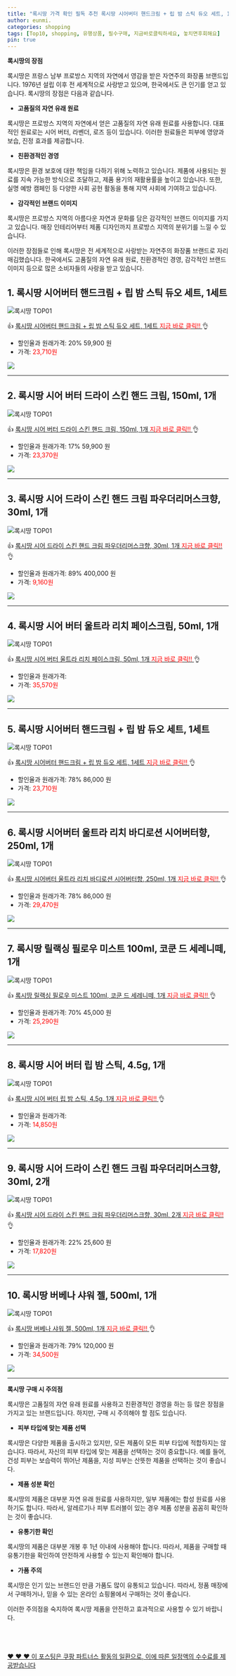 ```yaml
---
title: "록시땅 가격 확인 필독 추천 록시땅 시어버터 핸드크림 + 립 밤 스틱 듀오 세트, 1세트 비교 장점 구매가이드"
author: eunmi.
categories: shopping
tags: [Top10, shopping, 유행상품, 필수구매, 지금바로클릭하세요, 놓치면후회해요]
pin: true
---
```

**록시땅의 장점**

록시땅은 프랑스 남부 프로방스 지역의 자연에서 영감을 받은 자연주의 화장품 브랜드입니다. 1976년 설립 이후 전 세계적으로 사랑받고 있으며, 한국에서도 큰 인기를 얻고 있습니다. 록시땅의 장점은 다음과 같습니다.

* **고품질의 자연 유래 원료**

록시땅은 프로방스 지역의 자연에서 얻은 고품질의 자연 유래 원료를 사용합니다. 대표적인 원료로는 시어 버터, 라벤더, 로즈 등이 있습니다. 이러한 원료들은 피부에 영양과 보습, 진정 효과를 제공합니다.

* **친환경적인 경영**

록시땅은 환경 보호에 대한 책임을 다하기 위해 노력하고 있습니다. 제품에 사용되는 원료를 지속 가능한 방식으로 조달하고, 제품 용기의 재활용률을 높이고 있습니다. 또한, 실명 예방 캠페인 등 다양한 사회 공헌 활동을 통해 지역 사회에 기여하고 있습니다.

* **감각적인 브랜드 이미지**

록시땅은 프로방스 지역의 아름다운 자연과 문화를 담은 감각적인 브랜드 이미지를 가지고 있습니다. 매장 인테리어부터 제품 디자인까지 프로방스 지역의 분위기를 느낄 수 있습니다.

이러한 장점들로 인해 록시땅은 전 세계적으로 사랑받는 자연주의 화장품 브랜드로 자리매김했습니다. 한국에서도 고품질의 자연 유래 원료, 친환경적인 경영, 감각적인 브랜드 이미지 등으로 많은 소비자들의 사랑을 받고 있습니다.

   

## 1. 록시땅 시어버터 핸드크림 + 립 밤 스틱 듀오 세트, 1세트

![록시땅 TOP01](https://thumbnail8.coupangcdn.com/thumbnails/remote/230x230ex/image/retail/images/2631122509342765-3120e8ff-086b-4054-8bc5-8380bb7857c4.jpg)


👍 [록시땅 시어버터 핸드크림 + 립 밤 스틱 듀오 세트, 1세트 <font color=red> 지금 바로 클릭!! </font> ](https://link.coupang.com/re/AFFSDP?lptag=AF3617701&subid=GithubCoopas&pageKey=6928110787&traceid=V0-153&itemId=16754907352&vendorItemId=83936461906) 👌 


- 할인율과 원래가격: 20%  59,900   원
- 가격: <span style='color:red'>23,710원</span>

[![](/discount_price.png)](https://link.coupang.com/re/AFFSDP?lptag=AF3617701&subid=GithubCoopas&pageKey=6928110787&traceid=V0-153&itemId=16754907352&vendorItemId=83936461906)

---


   

## 2. 록시땅 시어 버터 드라이 스킨 핸드 크림, 150ml, 1개

![록시땅 TOP01](https://thumbnail9.coupangcdn.com/thumbnails/remote/230x230ex/image/retail/images/2699440132832552-4f392496-ffac-4fd0-8a37-75dc3e521fa4.jpg)


👍 [록시땅 시어 버터 드라이 스킨 핸드 크림, 150ml, 1개 <font color=red> 지금 바로 클릭!! </font> ](https://link.coupang.com/re/AFFSDP?lptag=AF3617701&subid=GithubCoopas&pageKey=6550070267&traceid=V0-153&itemId=17207508813&vendorItemId=82029477021) 👌 


- 할인율과 원래가격: 17%  59,900   원
- 가격: <span style='color:red'>23,370원</span>

[![](/discount_price.png)](https://link.coupang.com/re/AFFSDP?lptag=AF3617701&subid=GithubCoopas&pageKey=6550070267&traceid=V0-153&itemId=17207508813&vendorItemId=82029477021)

---


   

## 3. 록시땅 시어 드라이 스킨 핸드 크림 파우더리머스크향, 30ml, 1개

![록시땅 TOP01](https://thumbnail10.coupangcdn.com/thumbnails/remote/230x230ex/image/rs_quotation_api/yxymjga9/7f06e7aa27a44bc295de37d225f4df9a.jpg)


👍 [록시땅 시어 드라이 스킨 핸드 크림 파우더리머스크향, 30ml, 1개 <font color=red> 지금 바로 클릭!! </font> ](https://link.coupang.com/re/AFFSDP?lptag=AF3617701&subid=GithubCoopas&pageKey=6550070267&traceid=V0-153&itemId=14619055852&vendorItemId=81860728765) 👌 


- 할인율과 원래가격: 89%  400,000   원
- 가격: <span style='color:red'>9,160원</span>

[![](/discount_price.png)](https://link.coupang.com/re/AFFSDP?lptag=AF3617701&subid=GithubCoopas&pageKey=6550070267&traceid=V0-153&itemId=14619055852&vendorItemId=81860728765)

---


   

## 4. 록시땅 시어 버터 울트라 리치 페이스크림, 50ml, 1개

![록시땅 TOP01](https://thumbnail9.coupangcdn.com/thumbnails/remote/230x230ex/image/retail/images/1196376635270017-9fd6a05f-2bd6-4d33-a665-ffc75eda460f.jpg)


👍 [록시땅 시어 버터 울트라 리치 페이스크림, 50ml, 1개 <font color=red> 지금 바로 클릭!! </font> ](https://link.coupang.com/re/AFFSDP?lptag=AF3617701&subid=GithubCoopas&pageKey=6930070140&traceid=V0-153&itemId=16766547826&vendorItemId=83947831561) 👌 


- 할인율과 원래가격: 
- 가격: <span style='color:red'>35,570원</span>

[![](/discount_price.png)](https://link.coupang.com/re/AFFSDP?lptag=AF3617701&subid=GithubCoopas&pageKey=6930070140&traceid=V0-153&itemId=16766547826&vendorItemId=83947831561)

---


   

## 5. 록시땅 시어버터 핸드크림 + 립 밤 듀오 세트, 1세트

![록시땅 TOP01](https://thumbnail8.coupangcdn.com/thumbnails/remote/230x230ex/image/retail/images/120042713102678-f0255713-a8b6-4974-8b85-d41201edef40.jpg)


👍 [록시땅 시어버터 핸드크림 + 립 밤 듀오 세트, 1세트 <font color=red> 지금 바로 클릭!! </font> ](https://link.coupang.com/re/AFFSDP?lptag=AF3617701&subid=GithubCoopas&pageKey=6729627290&traceid=V0-153&itemId=15675972869&vendorItemId=82891437019) 👌 


- 할인율과 원래가격: 78%  86,000   원
- 가격: <span style='color:red'>23,710원</span>

[![](/discount_price.png)](https://link.coupang.com/re/AFFSDP?lptag=AF3617701&subid=GithubCoopas&pageKey=6729627290&traceid=V0-153&itemId=15675972869&vendorItemId=82891437019)

---


   

## 6. 록시땅 시어버터 울트라 리치 바디로션 시어버터향, 250ml, 1개

![록시땅 TOP01](https://thumbnail8.coupangcdn.com/thumbnails/remote/230x230ex/image/retail/images/2536138513065179-8a6b555d-4728-4373-9db8-d17dc4972a97.jpg)


👍 [록시땅 시어버터 울트라 리치 바디로션 시어버터향, 250ml, 1개 <font color=red> 지금 바로 클릭!! </font> ](https://link.coupang.com/re/AFFSDP?lptag=AF3617701&subid=GithubCoopas&pageKey=4744079243&traceid=V0-153&itemId=6031465000&vendorItemId=3932653111) 👌 


- 할인율과 원래가격: 78%  86,000   원
- 가격: <span style='color:red'>29,470원</span>

[![](/discount_price.png)](https://link.coupang.com/re/AFFSDP?lptag=AF3617701&subid=GithubCoopas&pageKey=4744079243&traceid=V0-153&itemId=6031465000&vendorItemId=3932653111)

---


   

## 7. 록시땅 릴랙싱 필로우 미스트 100ml, 코쿤 드 세레니떼, 1개

![록시땅 TOP01](https://thumbnail10.coupangcdn.com/thumbnails/remote/230x230ex/image/retail/images/2622356619967934-509c7c12-a35d-4af2-9c50-ffca4e85c8f9.jpg)


👍 [록시땅 릴랙싱 필로우 미스트 100ml, 코쿤 드 세레니떼, 1개 <font color=red> 지금 바로 클릭!! </font> ](https://link.coupang.com/re/AFFSDP?lptag=AF3617701&subid=GithubCoopas&pageKey=1080326737&traceid=V0-153&itemId=2032430262&vendorItemId=70031882143) 👌 


- 할인율과 원래가격: 70%  45,000   원
- 가격: <span style='color:red'>25,290원</span>

[![](/discount_price.png)](https://link.coupang.com/re/AFFSDP?lptag=AF3617701&subid=GithubCoopas&pageKey=1080326737&traceid=V0-153&itemId=2032430262&vendorItemId=70031882143)

---


   

## 8. 록시땅 시어 버터 립 밤 스틱, 4.5g, 1개

![록시땅 TOP01](https://thumbnail7.coupangcdn.com/thumbnails/remote/230x230ex/image/retail/images/2641871175810293-308d3952-5c05-495e-b3e2-c206d54c1f62.jpg)


👍 [록시땅 시어 버터 립 밤 스틱, 4.5g, 1개 <font color=red> 지금 바로 클릭!! </font> ](https://link.coupang.com/re/AFFSDP?lptag=AF3617701&subid=GithubCoopas&pageKey=4744079225&traceid=V0-153&itemId=6031464981&vendorItemId=3149447416) 👌 


- 할인율과 원래가격: 
- 가격: <span style='color:red'>14,850원</span>

[![](/discount_price.png)](https://link.coupang.com/re/AFFSDP?lptag=AF3617701&subid=GithubCoopas&pageKey=4744079225&traceid=V0-153&itemId=6031464981&vendorItemId=3149447416)

---


   

## 9. 록시땅 시어 드라이 스킨 핸드 크림 파우더리머스크향, 30ml, 2개

![록시땅 TOP01](https://thumbnail9.coupangcdn.com/thumbnails/remote/230x230ex/image/retail/images/513897256402816-81cafb0f-7b68-4404-b668-3685da2f604d.jpg)


👍 [록시땅 시어 드라이 스킨 핸드 크림 파우더리머스크향, 30ml, 2개 <font color=red> 지금 바로 클릭!! </font> ](https://link.coupang.com/re/AFFSDP?lptag=AF3617701&subid=GithubCoopas&pageKey=6550070267&traceid=V0-153&itemId=15245202186&vendorItemId=85007414422) 👌 


- 할인율과 원래가격: 22%  25,600   원
- 가격: <span style='color:red'>17,820원</span>

[![](/discount_price.png)](https://link.coupang.com/re/AFFSDP?lptag=AF3617701&subid=GithubCoopas&pageKey=6550070267&traceid=V0-153&itemId=15245202186&vendorItemId=85007414422)

---


   

## 10. 록시땅 버베나 샤워 젤, 500ml, 1개

![록시땅 TOP01](https://thumbnail8.coupangcdn.com/thumbnails/remote/230x230ex/image/product/image/vendoritem/2019/04/08/3930757956/e07c8032-425d-47e5-840b-e99125d5759c.jpg)


👍 [록시땅 버베나 샤워 젤, 500ml, 1개 <font color=red> 지금 바로 클릭!! </font> ](https://link.coupang.com/re/AFFSDP?lptag=AF3617701&subid=GithubCoopas&pageKey=4744079220&traceid=V0-153&itemId=17916202104&vendorItemId=87426183489) 👌 


- 할인율과 원래가격: 79%  120,000   원
- 가격: <span style='color:red'>34,500원</span>

[![](/discount_price.png)](https://link.coupang.com/re/AFFSDP?lptag=AF3617701&subid=GithubCoopas&pageKey=4744079220&traceid=V0-153&itemId=17916202104&vendorItemId=87426183489)

---
**록시땅 구매 시 주의점**

록시땅은 고품질의 자연 유래 원료를 사용하고 친환경적인 경영을 하는 등 많은 장점을 가지고 있는 브랜드입니다. 하지만, 구매 시 주의해야 할 점도 있습니다.

* **피부 타입에 맞는 제품 선택**

록시땅은 다양한 제품을 출시하고 있지만, 모든 제품이 모든 피부 타입에 적합하지는 않습니다. 따라서, 자신의 피부 타입에 맞는 제품을 선택하는 것이 중요합니다. 예를 들어, 건성 피부는 보습력이 뛰어난 제품을, 지성 피부는 산뜻한 제품을 선택하는 것이 좋습니다.

* **제품 성분 확인**

록시땅의 제품은 대부분 자연 유래 원료를 사용하지만, 일부 제품에는 합성 원료를 사용하기도 합니다. 따라서, 알레르기나 피부 트러블이 있는 경우 제품 성분을 꼼꼼히 확인하는 것이 좋습니다.

* **유통기한 확인**

록시땅의 제품은 대부분 개봉 후 1년 이내에 사용해야 합니다. 따라서, 제품을 구매할 때 유통기한을 확인하여 안전하게 사용할 수 있는지 확인해야 합니다.

* **가품 주의**

록시땅은 인기 있는 브랜드인 만큼 가품도 많이 유통되고 있습니다. 따라서, 정품 매장에서 구매하거나, 믿을 수 있는 온라인 쇼핑몰에서 구매하는 것이 좋습니다.

이러한 주의점을 숙지하여 록시땅 제품을 안전하고 효과적으로 사용할 수 있기 바랍니다.<br><br><br><br><br> [ ❤ ❤ ❤ 이 포스팅은 쿠팡 파트너스 활동의 일환으로, 이에 따른 일정액의 수수료를 제공받습니다](https://link.coupang.com/a/bcEFyh)
